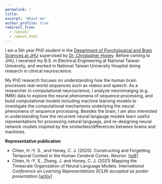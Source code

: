 ```yaml
---
permalink: /
title: 
excerpt: "About me"
author_profile: true
redirect_from: 
  - /about/
  - /about.html
---
```


I am a 5th year PhD student in the [Department of Psychological and Brain Sciences at JHU](https://pbs.jhu.edu/) supervised by [Dr. Christopher Honey](http://www.honeylab.org/). Before coming to JHU, I received my B.S. in Electrical Engineering at National Taiwan University, and worked in National Taiwan University Hospital doing research in clinical neuroscience.

My PhD research focuses on understanding how the human brain processes real-world sequences such as videos and speech. As a researcher in computational neuroscience, I analyze neuroimaigng (e.g. fMRI) data to explore the neural phenomena of sequence processing, and build computational models including machine learning models to investigate the computational mechanisms underlying the neural phenomena of sequence processing. Besides the brain, I am also interested in understanding how the recurrent neural langauge models learn useful representations for processing natural language, and re-designing neural network models inspired by the similarities/differences between brains and machines. 

**Representative publication**

* Chien, H.-Y. S., and Honey, C. J. (2020). Constructing and Forgetting Temporal Context in the Human Cerebral Cortex. *Neuron*.  [[pdf]](files/Chien_Honey_2020.pdf)
* Chien, H.-Y. S., Zhang, J. and Honey, C. J. (2021) Mapping the Timescale Organization of Neural Language Models. *International Conference on Learning Representations (ICLR) accepted as poster presentation*  [[arXiv]](https://arxiv.org/abs/2012.06717)
